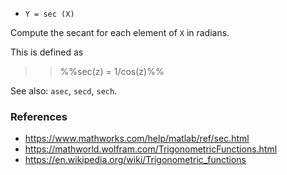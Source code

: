 * `Y = sec (X)`

Compute the secant for each element of `X` in radians.

This is defined as

>> %%sec(z) = 1/cos(z)%%

See also: `asec`, `secd`, `sech`.

### References

* https://www.mathworks.com/help/matlab/ref/sec.html
* https://mathworld.wolfram.com/TrigonometricFunctions.html
* https://en.wikipedia.org/wiki/Trigonometric_functions
